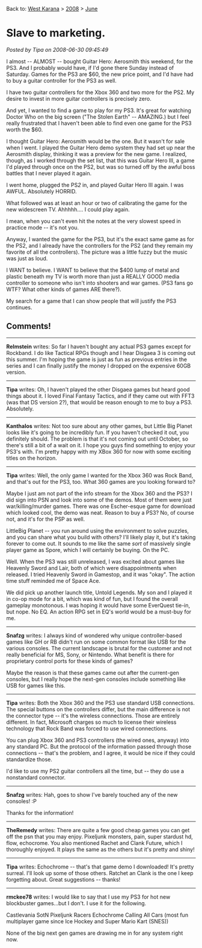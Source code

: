 Back to: [West Karana](/posts/westkarana.md) > [2008](/posts/2008/westkarana.md) > [June](./westkarana.md)
# Slave to marketing.

*Posted by Tipa on 2008-06-30 09:45:49*

I almost -- ALMOST -- bought Guitar Hero: Aerosmith this weekend, for the PS3. And I probably would have, if I'd gone there Sunday instead of Saturday. Games for the PS3 are $60, the new price point, and I'd have had to buy a guitar controller for the PS3 as well.

I have two guitar controllers for the Xbox 360 and two more for the PS2. My desire to invest in more guitar controllers is precisely zero.

And yet, I wanted to find a game to play for my PS3. It's great for watching Doctor Who on the big screen ("The Stolen Earth" -- AMAZING.) but I feel really frustrated that I haven't been able to find even one game for the PS3 worth the $60.

I thought Guitar Hero: Aerosmith would be the one. But it wasn't for sale when I went. I played the Guitar Hero demo system they had set up near the Aerosmith display, thinking it was a preview for the new game. I realized, though, as I worked through the set list, that this was Guitar Hero III, a game I'd played through once on the PS2, but was so turned off by the awful boss battles that I never played it again.

I went home, plugged the PS*2* in, and played Guitar Hero III again. I was AWFUL. Absolutely HORRID.

What followed was at least an hour or two of calibrating the game for the new widescreen TV. Ahhhhh.... I could play again.

I mean, when you can't even hit the notes at the very slowest speed in practice mode -- it's not you.

Anyway, I wanted the game for the PS3, but it's the exact same game as for the PS2, and I already have the controllers for the PS2 (and they remain my favorite of all the controllers). The picture was a little fuzzy but the music was just as loud.

I WANT to believe. I WANT to believe that the $400 lump of metal and plastic beneath my TV is worth more than just a REALLY GOOD media controller to someone who isn't into shooters and war games. (PS3 fans go WTF? What other kinds of games ARE there?).

My search for a game that I can show people that will justify the PS3 continues.

## Comments!

---

**Relmstein** writes: So far I haven't bought any actual PS3 games except for Rockband. I do like Tactical RPGs though and I hear Disgaea 3 is coming out this summer. I'm hoping the game is just as fun as previous entries in the series and I can finally justify the money I dropped on the expensive 60GB version.

---

**Tipa** writes: Oh, I haven't played the other Disgaea games but heard good things about it. I loved Final Fantasy Tactics, and if they came out with FFT3 (was that DS version 2?), that would be reason enough to me to buy a PS3. Absolutely.

---

**Kanthalos** writes: Not too sure about any other games, but Little Big Planet looks like it's going to be incredibly fun. If you haven't checked it out, you definitely should. The problem is that it's not coming out until October, so there's still a bit of a wait on it. I hope you guys find something to enjoy your PS3's with. I'm pretty happy with my XBox 360 for now with some exciting titles on the horizon.

---

**Tipa** writes: Well, the only game I wanted for the Xbox 360 was Rock Band, and that's out for the PS3, too. What 360 games are you looking forward to?

Maybe I just am not part of the info stream for the Xbox 360 and the PS3? I did sign into PSN and look into some of the demos. Most of them were just war/killing/murder games. There was one Escher-esque game for download which looked cool, the demo was neat. Reason to buy a PS3? No, of course not, and it's for the PSP as well.

LittleBig Planet -- you run around using the environment to solve puzzles, and you can share what you build with others? I'll likely play it, but it's taking forever to come out. It sounds to me like the same *sort* of massively single player game as Spore, which I will certainly be buying. On the PC.

Well. When the PS3 was still unreleased, I was excited about games like Heavenly Sword and Lair, both of which were disappointments when released. I tried Heavenly Sword in Gamestop, and it was "okay". The action time stuff reminded me of Space Ace.

We did pick up another launch title, Untold Legends. My son and I played it in co-op mode for a bit, which was kind of fun, but I found the overall gameplay monotonous. I was hoping it would have some EverQuest tie-in, but nope. No EQ. An action RPG set in EQ's world would be a must-buy for me.

---

**Snafzg** writes: I always kind of wondered why unique controller-based games like GH or RB didn't run on some common format like USB for the various consoles. The current landscape is brutal for the customer and not really beneficial for MS, Sony, or Nintendo. What benefit is there for proprietary control ports for these kinds of games?

Maybe the reason is that these games came out after the current-gen consoles, but I really hope the next-gen consoles include something like USB for games like this.

---

**Tipa** writes: Both the Xbox 360 and the PS3 use standard USB connections. The special buttons on the controllers differ, but the main difference is not the connector type -- it's the wireless connections. Those are entirely different. In fact, Microsoft charges so much to license their wireless technology that Rock Band was forced to use wired connections. 

You can plug Xbox 360 and PS3 controllers (the wired ones, anyway) into any standard PC. But the protocol of the information passed through those connections -- that's the problem, and I agree, it would be nice if they could standardize those.

I'd like to use my PS2 guitar controllers all the time, but -- they do use a nonstandard connector.

---

**Snafzg** writes: Hah, goes to show I've barely touched any of the new consoles! :P

Thanks for the information!

---

**TheRemedy** writes: There are quite a few good cheap games you can get off the psn that you may enjoy. Pixeljunk monsters, pain, super stardust hd, flow, echocrome. You also mentioned Rachet and Clank Future, which I thoroughly enjoyed. It plays the same as the others but it's pretty and shiny!

---

**Tipa** writes: Echochrome -- that's that game demo I downloaded! It's pretty surreal. I'll look up some of those others. Ratchet an Clank is the one I keep forgetting about. Great suggestions -- thanks!

---

**rmckee78** writes: I would like to say that I use my PS3 for hot new blockbuster games...but I don't. I use it for the following.

Castlevania SotN
Pixeljunk Racers
Echochrome
Calling All Cars (most fun multiplayer game since Ice Hockey and Super Mario Kart (SNES))

None of the big next gen games are drawing me in for any system right now.

